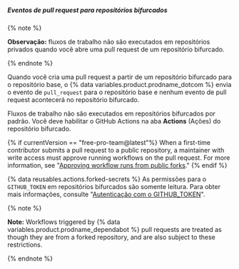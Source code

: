 ##### Eventos de pull request para repositórios bifurcados

{% note %}

**Observação:** fluxos de trabalho não são executados em repositórios privados quando você abre uma pull request de um repositório bifurcado.

{% endnote %}

Quando você cria uma pull request a partir de um repositório bifurcado para o repositório base, o {% data variables.product.prodname_dotcom %} envia o evento de `pull_request` para o repositório base e nenhum evento de pull request acontecerá no repositório bifurcado.

Fluxos de trabalho não são executados em repositórios bifurcados por padrão. Você deve habilitar o GitHub Actions na aba **Actions** (Ações) do repositório bifurcado.

{% if currentVersion == "free-pro-team@latest"%}
When a first-time contributor submits a pull request to a public repository, a maintainer with write access must approve running workflows on the pull request. For more information, see "[Approving workflow runs from public forks](/actions/managing-workflow-runs/approving-workflow-runs-from-public-forks)."
{% endif %}

{% data reusables.actions.forked-secrets %} As permissões para o `GITHUB_TOKEN` em repositórios bifurcados são somente leitura. Para obter mais informações, consulte "[Autenticação com o GITHUB_TOKEN](/actions/configuring-and-managing-workflows/authenticating-with-the-github_token)".

{% note %}

**Note:** Workflows triggered by {% data variables.product.prodname_dependabot %} pull requests are treated as though they are from a forked repository, and are also subject to these restrictions.

{% endnote %}
